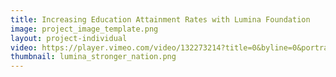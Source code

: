 ```yaml
---
title: Increasing Education Attainment Rates with Lumina Foundation
image: project_image_template.png
layout: project-individual
video: https://player.vimeo.com/video/132273214?title=0&byline=0&portrait=0
thumbnail: lumina_stronger_nation.png
---
```

